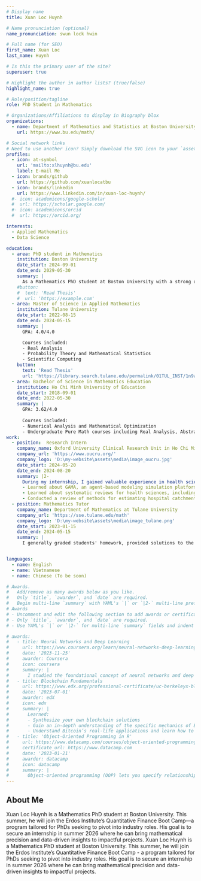 ```yaml
---
# Display name
title: Xuan Loc Huynh

# Name pronunciation (optional)
name_pronunciation: swun lock hwin

# Full name (for SEO)
first_name: Xuan Loc
last_name: Huynh

# Is this the primary user of the site?
superuser: true

# Highlight the author in author lists? (true/false)
highlight_name: true

# Role/position/tagline
role: PhD Student in Mathematics

# Organizations/Affiliations to display in Biography blox
organizations:
  - name: Department of Mathematics and Statistics at Boston University
    url: https://www.bu.edu/math/

# Social network links
# Need to use another icon? Simply download the SVG icon to your `assets/media/icons/` folder.
profiles:
  - icon: at-symbol
    url: 'mailto:xlhuynh@bu.edu'
    label: E-mail Me
  - icon: brands/github
    url: https://github.com/xuanlocatbu
  - icon: brands/linkedin
    url: https://www.linkedin.com/in/xuan-loc-huynh/
  #- icon: academicons/google-scholar
  #  url: https://scholar.google.com/
  #- icon: academicons/orcid
  #  url: https://orcid.org/

interests:
  - Applied Mathematics
  - Data Science

education:
  - area: PhD student in Mathematics
    institution: Boston University
    date_start: 2024-09-01
    date_end: 2029-05-30
    summary: |
      As a Mathematics PhD student at Boston University with a strong quantitative foundation, I am passionate about applying advanced mathematical modeling, machine learning, and statistical analysis to real-world problems in data science and quantitative finance.
    #button:
    #  text: 'Read Thesis'
    #  url: 'https://example.com'
  - area: Master of Science in Applied Mathematics
    institution: Tulane University
    date_start: 2022-08-15
    date_end: 2024-05-15
    summary: |
      GPA: 4.0/4.0

      Courses included:
      - Real Analysis
      - Probability Theory and Mathematical Statistics
      - Scientific Computing
    button:
      text: 'Read Thesis'
      url: 'https://library.search.tulane.edu/permalink/01TUL_INST/1n9ahdd/alma9945559093506326'
  - area: Bachelor of Science in Mathematics Education
    institution: Ho Chi Minh University of Education
    date_start: 2018-09-01
    date_end: 2022-05-30
    summary: |
      GPA: 3.62/4.0
      
      Courses included:
      - Numerical Analysis and Mathematical Optimization
      - Undergraduate Pure Math courses including Real Analysis, Abstract Algebra and Number Theory
work:
  - position:  Research Intern
    company_name: Oxford University Clinical Research Unit in Ho Chi Minh City
    company_url: 'https://www.oucru.org/'
    company_logo: 'D:\my-website\assets\media\image_oucru.jpg'
    date_start: 2024-05-20
    date_end: 2024-08-20
    summary: |2-
      During my internship, I gained valuable experience in health science and data analysis under the supervision of Dr. Ong Phuc Thinh:
      - Learned about GAMA, an agent-based modeling simulation platform, enhancing my skills in complex systems modeling.
      - Learned about systematic reviews for health sciences, including creating an educational website on the topic.
      - Conducted a review of methods for estimating hospital catchment areas, using hand-foot-mouth disease data from Ho Chi Minh City as a case study.  
  - position: Mathematics Tutor
    company_name: Department of Mathematics at Tulane University
    company_url: 'https://sse.tulane.edu/math'
    company_logo: 'D:\my-website\assets\media\image_tulane.png'
    date_start: 2023-01-15
    date_end: 2024-05-15
    summary: |
      I generally graded students' homework, provided solutions to the exercises in Complex Analysis and held Office Hours for Calculus I, II and Statistics.


languages:
  - name: English
  - name: Vietnamese
  - name: Chinese (To be soon)

# Awards.
#   Add/remove as many awards below as you like.
#   Only `title`, `awarder`, and `date` are required.
#   Begin multi-line `summary` with YAML's `|` or `|2-` multi-line prefix and indent 2 spaces below.
# Awards
# - Uncomment and edit the following section to add awards or certificates.
# - Only `title`, `awarder`, and `date` are required.
# - Use YAML's `|` or `|2-` for multi-line `summary` fields and indent accordingly.

# awards:
#   - title: Neural Networks and Deep Learning
#     url: https://www.coursera.org/learn/neural-networks-deep-learning
#     date: '2023-11-25'
#     awarder: Coursera
#     icon: coursera
#     summary: |
#       I studied the foundational concept of neural networks and deep learning. By the end, I was familiar with the significant technological trends driving the rise of deep learning; build, train, and apply fully connected deep neural networks; implement efficient (vectorized) neural networks; identify key parameters in a neural network’s architecture; and apply deep learning to your own applications.
#   - title: Blockchain Fundamentals
#     url: https://www.edx.org/professional-certificate/uc-berkeleyx-blockchain-fundamentals
#     date: '2023-07-01'
#     awarder: edX
#     icon: edx
#     summary: |
#       Learned:
#       - Synthesize your own blockchain solutions
#       - Gain an in-depth understanding of the specific mechanics of Bitcoin
#       - Understand Bitcoin’s real-life applications and learn how to attack and destroy Bitcoin, Ethereum, smart contracts and Dapps, and alternatives to Bitcoin’s Proof-of-Work consensus algorithm
#   - title: 'Object-Oriented Programming in R'
#     url: https://www.datacamp.com/courses/object-oriented-programming-with-s3-and-r6-in-r
#     certificate_url: https://www.datacamp.com
#     date: '2023-01-21'
#     awarder: datacamp
#     icon: datacamp
#     summary: |
#       Object-oriented programming (OOP) lets you specify relationships between functions and the objects that they can act on, helping you manage complexity in your code. This is an intermediate level course, providing an introduction to OOP, using the S3 and R6 systems. S3 is a great day-to-day R programming tool that simplifies some of the functions that you write. R6 is especially useful for industry-specific analyses, working with web APIs, and building GUIs.
---
```

## About Me

Xuan Loc Huynh is a Mathematics PhD student at Boston University. This summer, he will join the Erdos Institute’s Quantitative Finance Boot Camp—a program tailored for PhDs seeking to pivot into industry roles. His goal is to secure an internship in summer 2026 where he can bring mathematical precision and data-driven insights to impactful projects.
Xuan Loc Huynh is a Mathematics PhD student at Boston University. This summer, he will join the Erdos Institute’s Quantitative Finance Boot Camp - a program tailored for PhDs seeking to pivot into industry roles. His goal is to secure an internship in summer 2026 where he can bring mathematical precision and data-driven insights to impactful projects.
